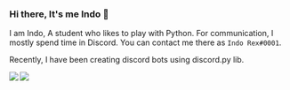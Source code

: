 ### Hi there, It's me Indo 👋

I am Indo, A student who likes to play with Python.
For communication, I mostly spend time in Discord. You can contact me there as `Indo Rex#0001`.

Recently, I have been creating discord bots using discord.py lib.


<img align="left" src="https://github-readme-stats.vercel.app/api?username=Indominus-Rexian&count_private=true&line_height=21&show_icons=true&hide_border=true&theme=synthwave"/>
<img align="left" src="https://github-readme-stats.vercel.app/api/top-langs/?username=Indominus-Rexian&layout=compact&card_width=250&hide_border=true&theme=midnight-purple"/>
